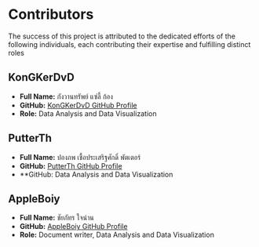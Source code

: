 # Contributors

The success of this project is attributed to the dedicated efforts of the following individuals, each contributing their expertise and fulfilling distinct roles

## KonGKerDvD
- **Full Name:** กังวานทรัพย์ แซ่ลี้ ก้อง
- **GitHub:** [KonGKerDvD GitHub Profile](https://github.com/KonGKerDvD)
- **Role:** Data Analysis and Data Visualization

## PutterTh
- **Full Name:** ปองภพ เชื้อประเสริฐศักดิ์ พัตเตอร์
- **GitHub:** [PutterTh GitHub Profile](https://github.com/PutterTh)
- **GitHub: Data Analysis and Data Visualization

## AppleBoiy
- **Full Name:** ชัยภัทร ใจน่าน
- **GitHub:** [AppleBoiy GitHub Profile](https://github.com/AppleBoiy)
- **Role:** Document writer, Data Analysis and Data Visualization
